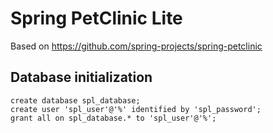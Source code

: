 # Spring PetClinic Lite

Based on https://github.com/spring-projects/spring-petclinic

## Database initialization

```
create database spl_database;
create user 'spl_user'@'%' identified by 'spl_password';
grant all on spl_database.* to 'spl_user'@'%';
```